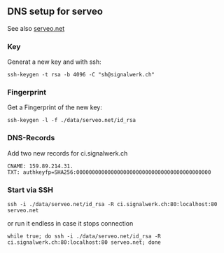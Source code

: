 ## DNS setup for serveo
See also [serveo.net](https://serveo.net/)

### Key
Generat a new key and with ssh:
```
ssh-keygen -t rsa -b 4096 -C "sh@signalwerk.ch"
```

### Fingerprint
Get a Fingerprint of the new key:
```
ssh-keygen -l -f ./data/serveo.net/id_rsa
```

### DNS-Records
Add two new records for ci.signalwerk.ch
```
CNAME: 159.89.214.31.
TXT: authkeyfp=SHA256:0000000000000000000000000000000000000000000
```

### Start via SSH
```
ssh -i ./data/serveo.net/id_rsa -R ci.signalwerk.ch:80:localhost:80 serveo.net
```
or run it endless in case it stops connection
```
while true; do ssh -i ./data/serveo.net/id_rsa -R ci.signalwerk.ch:80:localhost:80 serveo.net; done
```
